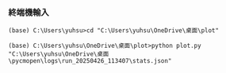 ### 終端機輸入
`(base) C:\Users\yuhsu>cd "C:\Users\yuhsu\OneDrive\桌面\plot"`

`(base) C:\Users\yuhsu\OneDrive\桌面\plot>python plot.py "C:\Users\yuhsu\OneDrive\桌面\pycmopen\logs\run_20250426_113407\stats.json"`
